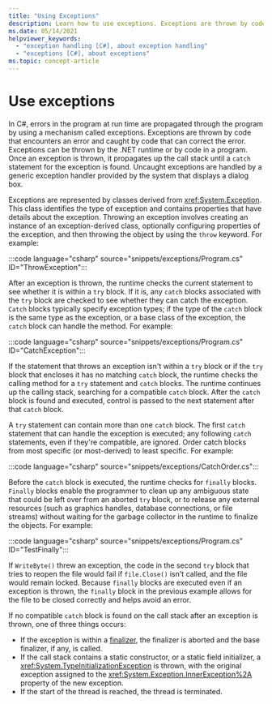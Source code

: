 ```yaml
---
title: "Using Exceptions"
description: Learn how to use exceptions. Exceptions are thrown by code that encounters an error and caught by code that corrects the error.
ms.date: 05/14/2021
helpviewer_keywords: 
  - "exception handling [C#], about exception handling"
  - "exceptions [C#], about exceptions"
ms.topic: concept-article
---
```

# Use exceptions

In C#, errors in the program at run time are propagated through the program by using a mechanism called exceptions. Exceptions are thrown by code that encounters an error and caught by code that can correct the error. Exceptions can be thrown by the .NET runtime or by code in a program. Once an exception is thrown, it propagates up the call stack until a `catch` statement for the exception is found. Uncaught exceptions are handled by a generic exception handler provided by the system that displays a dialog box.

Exceptions are represented by classes derived from <xref:System.Exception>. This class identifies the type of exception and contains properties that have details about the exception. Throwing an exception involves creating an instance of an exception-derived class, optionally configuring properties of the exception, and then throwing the object by using the `throw` keyword. For example:

:::code language="csharp" source="snippets/exceptions/Program.cs" ID="ThrowException":::

After an exception is thrown, the runtime checks the current statement to see whether it is within a `try` block. If it is, any `catch` blocks associated with the `try` block are checked to see whether they can catch the exception. `Catch` blocks typically specify exception types; if the type of the `catch` block is the same type as the exception, or a base class of the exception, the `catch` block can handle the method. For example:

:::code language="csharp" source="snippets/exceptions/Program.cs" ID="CatchException":::

If the statement that throws an exception isn't within a `try` block or if the `try` block that encloses it has no matching `catch` block, the runtime checks the calling method for a `try` statement and `catch` blocks. The runtime continues up the calling stack, searching for a compatible `catch` block. After the `catch` block is found and executed, control is passed to the next statement after that `catch` block.

A `try` statement can contain more than one `catch` block. The first `catch` statement that can handle the exception is executed; any following `catch` statements, even if they're compatible, are ignored. Order catch blocks from most specific (or most-derived) to least specific. For example:

:::code language="csharp" source="snippets/exceptions/CatchOrder.cs":::

Before the `catch` block is executed, the runtime checks for `finally` blocks. `Finally` blocks enable the programmer to clean up any ambiguous state that could be left over from an aborted `try` block, or to release any external resources (such as graphics handles, database connections, or file streams) without waiting for the garbage collector in the runtime to finalize the objects. For example:

:::code language="csharp" source="snippets/exceptions/Program.cs" ID="TestFinally":::

If `WriteByte()` threw an exception, the code in the second `try` block that tries to reopen the file would fail if `file.Close()` isn't called, and the file would remain locked. Because `finally` blocks are executed even if an exception is thrown, the `finally` block in the previous example allows for the file to be closed correctly and helps avoid an error.

If no compatible `catch` block is found on the call stack after an exception is thrown, one of three things occurs:

- If the exception is within a [finalizer](../../programming-guide/classes-and-structs/finalizers.md), the finalizer is aborted and the base finalizer, if any, is called.
- If the call stack contains a static constructor, or a static field initializer, a <xref:System.TypeInitializationException> is thrown, with the original exception assigned to the <xref:System.Exception.InnerException%2A> property of the new exception.
- If the start of the thread is reached, the thread is terminated.
